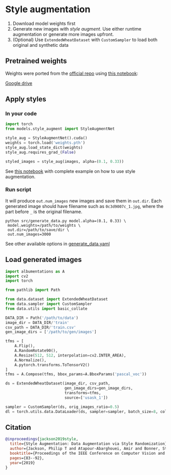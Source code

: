 # Style augmentation

1. Download model weights first
2. Generate new images with *style augment*. 
Use either runtime augmentation or generate more images upfront.
3. (Optional) Use `ExtendedWheatDataset` with `CustomSampler` to load both original and synthetic data

## Pretrained weights

Weights were ported from the [official repo](https://github.com/philipjackson/style-augmentation) using [this notebook](../nbs/style-aug-impl.ipynb):

[Google drive](https://drive.google.com/file/d/1t_OZZfkfCf8Z26F-jea1tcw9u6SmtWxY/view?usp=sharing)

## Apply styles

### In your code

```python
import torch
from models.style_augment import StyleAugmentNet

style_aug = StyleAugmentNet().cuda()
weights = torch.load('weights.pth')
style_aug.load_state_dict(weights)
style_aug.requires_grad_(False)

styled_images = style_aug(images, alpha=(0.1, 0.33))
```

See [this notebook](../nbs/style-aug.ipynb) with complete example on how to use style augmentation.

### Run script

It will produce `out.num_images` new images and save them in `out.dir`. 
Each generated image should have filename such as `0c3d9007c_1.jpg`, 
where the part before `_` is the original filename.

```shell script
python src/generate_data.py model.alpha=(0.1, 0.33) \
 model.weights=/path/to/weights \
 out.dir=/path/to/save/dir \
 out.num_images=3000
```

See other available options in [generate_data.yaml](../config/generate_data.yaml)

## Load generated images

```python
import albumentations as A
import cv2
import torch

from pathlib import Path

from data.dataset import ExtendedWheatDataset
from data.sampler import CustomSampler
from data.utils import basic_collate

DATA_DIR = Path('/path/to/data')
image_dir = DATA_DIR/'train'
csv_path = DATA_DIR/'train.csv'
gen_image_dirs = ['/path/to/gen/images']

tfms = [
    A.Flip(),
    A.RandomRotate90(),
    A.Resize(512, 512, interpolation=cv2.INTER_AREA),
    A.Normalize(),
    A.pytorch.transforms.ToTensorV2()
]
tfms = A.Compose(tfms, bbox_params=A.BboxParams('pascal_voc'))

ds = ExtendedWheatDataset(image_dir, csv_path, 
                          gen_image_dirs=gen_image_dirs, 
                          transforms=tfms, 
                          source=['usask_1'])

sampler = CustomSampler(ds, orig_images_ratio=0.5)
dl = torch.utils.data.DataLoader(ds, sampler=sampler, batch_size=8, collate_fn=basic_collate)
```

## Citation

```bibtex
@inproceedings{jackson2019style,
  title={Style Augmentation: Data Augmentation via Style Randomization},
  author={Jackson, Philip T and Atapour-Abarghouei, Amir and Bonner, Stephen and Breckon, Toby P and Obara, Boguslaw},
  booktitle={Proceedings of the IEEE Conference on Computer Vision and Pattern Recognition Workshops},
  pages={83--92},
  year={2019}
}
```